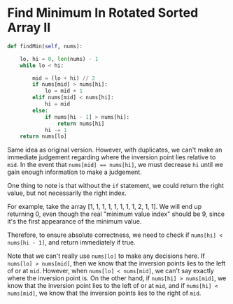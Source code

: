 # Find Minimum In Rotated Sorted Array II

```py
def findMin(self, nums):

    lo, hi = 0, len(nums) - 1
    while lo < hi:

        mid = (lo + hi) // 2
        if nums[mid] > nums[hi]:
            lo = mid + 1
        elif nums[mid] < nums[hi]:
            hi = mid
        else:
            if nums[hi - 1] > nums[hi]:
                return nums[hi]
            hi -= 1
    return nums[lo]
```

Same idea as original version. However, with duplicates, we can't make an immediate judgement regarding where the inversion point lies relative to `mid`. In the event that `nums[mid] == nums[hi]`, we must decrease `hi` until we gain enough information to make a judgement.

One thing to note is that without the `if` statement, we could return the right value, but not necessarily the right index.

For example, take the array \[1, 1, 1, 1, 1, 1, 1, 1, 2, 1, 1\]. We will end up returning 0, even though the real "minimum value index" should be 9, since it's the first appearance of the minimum value.

Therefore, to ensure absolute correctness, we need to check if `nums[hi] < nums[hi - 1]`, and return immediately if true.

Note that we can't really use `nums[lo]` to make any decisions here. If `nums[lo] > nums[mid]`, then we know that the inversion points lies to the left of or at `mid`. However, when `nums[lo] < nums[mid]`, we can't say exactly where the inversion point is. On the other hand, if `nums[hi] > nums[mid]`, we know that the inversion point lies to the left of or at `mid`, and if `nums[hi] < nums[mid]`, we know that the inversion points lies to the right of `mid`.

